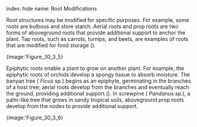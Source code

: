index: hide
name: Root Modifications

Root structures may be modified for specific purposes. For example, some roots are bulbous and store starch. Aerial roots and prop roots are two forms of aboveground roots that provide additional support to anchor the plant. Tap roots, such as carrots, turnips, and beets, are examples of roots that are modified for food storage ().


{image:'Figure_30_3_5}
        

Epiphytic roots enable a plant to grow on another plant. For example, the epiphytic roots of orchids develop a spongy tissue to absorb moisture. The banyan tree ( *Ficus* sp.) begins as an epiphyte, germinating in the branches of a host tree; aerial roots develop from the branches and eventually reach the ground, providing additional support (). In screwpine ( *Pandanus* sp.), a palm-like tree that grows in sandy tropical soils, aboveground prop roots develop from the nodes to provide additional support.


{image:'Figure_30_3_6}
        
